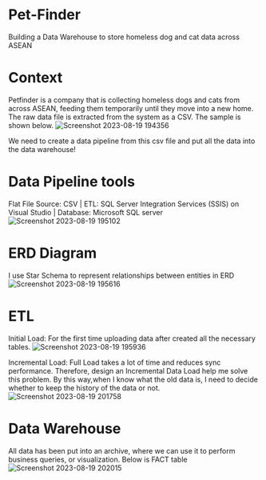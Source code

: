 # Pet-Finder
Building a Data Warehouse to store homeless dog and cat data across ASEAN

# Context
Petfinder is a company that is collecting homeless dogs and cats from across ASEAN, feeding them temporarily until they move into a new home.
The raw data file is extracted from the system as a CSV. The sample is shown below.
![Screenshot 2023-08-19 194356](https://github.com/nch13/PetFinder-DW/assets/140384066/a2d4e18d-b04f-4e7a-831d-2cc4c3df491d)

We need to create a data pipeline from this csv file and put all the data into the data warehouse!

# Data Pipeline tools
Flat File Source: CSV | ETL: SQL Server Integration Services (SSIS) on Visual Studio | Database: Microsoft SQL server
![Screenshot 2023-08-19 195102](https://github.com/nch13/PetFinder-DW/assets/140384066/87e7b2be-13e2-4590-a918-5e8ac22e8073)


# ERD Diagram
I use Star Schema to represent relationships between entities in ERD
![Screenshot 2023-08-19 195616](https://github.com/nch13/PetFinder-DW/assets/140384066/a349daad-be2b-4360-a4d8-7052fb531352)


# ETL
Initial Load:
For the first time uploading data after created all the necessary tables.
![Screenshot 2023-08-19 195936](https://github.com/nch13/PetFinder-DW/assets/140384066/93939387-9fc8-4a0f-8c24-a80c1381e9e4)


Incremental Load:
Full Load takes a lot of time and reduces sync performance. Therefore, design an Incremental Data Load help me solve this problem. By this way,when I know what the old data is, I need to decide whether to keep the history of the data or not.
![Screenshot 2023-08-19 201758](https://github.com/nch13/PetFinder-DW/assets/140384066/ff01345a-31db-4413-b292-6cdd04f82c1d)


# Data Warehouse
All data has been put into an archive, where we can use it to perform business queries, or visualization. Below is FACT table
![Screenshot 2023-08-19 202015](https://github.com/nch13/PetFinder-DW/assets/140384066/4062ce05-1689-42aa-b29a-9c08bee29bb1)
